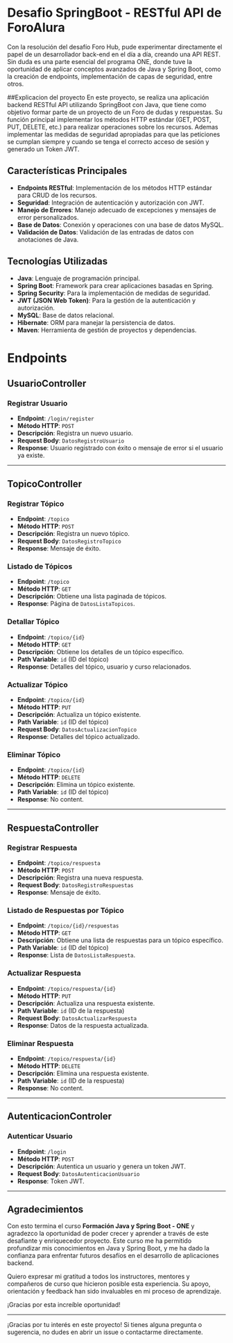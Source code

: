 # Desafio SpringBoot - RESTful API de ForoAlura

Con la resolución del desafío Foro Hub, pude experimentar directamente el papel de un desarrollador back-end en el día a día, creando una API REST. Sin duda es una parte esencial del programa ONE, donde tuve la oportunidad de aplicar conceptos avanzados de Java y Spring Boot, como la creación de endpoints, implementación de capas de seguridad, entre otros.

##Explicacion del proyecto
En este proyecto, se realiza una aplicación backend RESTful API utilizando SpringBoot con Java, que tiene como objetivo formar parte de un proyecto de un Foro de dudas y respuestas. Su función principal implementar los métodos HTTP estándar (GET, POST, PUT, DELETE, etc.) para realizar operaciones sobre los recursos. Ademas implementar las medidas de seguridad apropiadas para que las peticiones se cumplan siempre y cuando se tenga el correcto acceso de sesión y generado un Token JWT.

## Características Principales
- **Endpoints RESTful**: Implementación de los métodos HTTP estándar para CRUD de los recursos.
- **Seguridad**: Integración de autenticación y autorización con JWT.
- **Manejo de Errores**: Manejo adecuado de excepciones y mensajes de error personalizados.
- **Base de Datos**: Conexión y operaciones con una base de datos MySQL.
- **Validación de Datos**: Validación de las entradas de datos con anotaciones de Java.

## Tecnologías Utilizadas
- **Java**: Lenguaje de programación principal.
- **Spring Boot**: Framework para crear aplicaciones basadas en Spring.
- **Spring Security**: Para la implementación de medidas de seguridad.
- **JWT (JSON Web Token)**: Para la gestión de la autenticación y autorización.
- **MySQL**: Base de datos relacional.
- **Hibernate**: ORM para manejar la persistencia de datos.
- **Maven**: Herramienta de gestión de proyectos y dependencias.


# Endpoints

## UsuarioController

### Registrar Usuario
- **Endpoint**: `/login/register`
- **Método HTTP**: `POST`
- **Descripción**: Registra un nuevo usuario.
- **Request Body**: `DatosRegistroUsuario`
- **Response**: Usuario registrado con éxito o mensaje de error si el usuario ya existe.

---

## TopicoController

### Registrar Tópico
- **Endpoint**: `/topico`
- **Método HTTP**: `POST`
- **Descripción**: Registra un nuevo tópico.
- **Request Body**: `DatosRegistroTopico`
- **Response**: Mensaje de éxito.

### Listado de Tópicos
- **Endpoint**: `/topico`
- **Método HTTP**: `GET`
- **Descripción**: Obtiene una lista paginada de tópicos.
- **Response**: Página de `DatosListaTopicos`.

### Detallar Tópico
- **Endpoint**: `/topico/{id}`
- **Método HTTP**: `GET`
- **Descripción**: Obtiene los detalles de un tópico específico.
- **Path Variable**: `id` (ID del tópico)
- **Response**: Detalles del tópico, usuario y curso relacionados.

### Actualizar Tópico
- **Endpoint**: `/topico/{id}`
- **Método HTTP**: `PUT`
- **Descripción**: Actualiza un tópico existente.
- **Path Variable**: `id` (ID del tópico)
- **Request Body**: `DatosActualizacionTopico`
- **Response**: Detalles del tópico actualizado.

### Eliminar Tópico
- **Endpoint**: `/topico/{id}`
- **Método HTTP**: `DELETE`
- **Descripción**: Elimina un tópico existente.
- **Path Variable**: `id` (ID del tópico)
- **Response**: No content.

---

## RespuestaController

### Registrar Respuesta
- **Endpoint**: `/topico/respuesta`
- **Método HTTP**: `POST`
- **Descripción**: Registra una nueva respuesta.
- **Request Body**: `DatosRegistroRespuestas`
- **Response**: Mensaje de éxito.

### Listado de Respuestas por Tópico
- **Endpoint**: `/topico/{id}/respuestas`
- **Método HTTP**: `GET`
- **Descripción**: Obtiene una lista de respuestas para un tópico específico.
- **Path Variable**: `id` (ID del tópico)
- **Response**: Lista de `DatosListaRespuesta`.

### Actualizar Respuesta
- **Endpoint**: `/topico/respuesta/{id}`
- **Método HTTP**: `PUT`
- **Descripción**: Actualiza una respuesta existente.
- **Path Variable**: `id` (ID de la respuesta)
- **Request Body**: `DatosActualizarRespuesta`
- **Response**: Datos de la respuesta actualizada.

### Eliminar Respuesta
- **Endpoint**: `/topico/respuesta/{id}`
- **Método HTTP**: `DELETE`
- **Descripción**: Elimina una respuesta existente.
- **Path Variable**: `id` (ID de la respuesta)
- **Response**: No content.

---

## AutenticacionControler

### Autenticar Usuario
- **Endpoint**: `/login`
- **Método HTTP**: `POST`
- **Descripción**: Autentica un usuario y genera un token JWT.
- **Request Body**: `DatosAutenticacionUsuario`
- **Response**: Token JWT.

---

## Agradecimientos

Con esto termina el curso **Formación Java y Spring Boot - ONE** y agradezco la oportunidad de poder crecer y aprender a través de este desafiante y enriquecedor proyecto. Este curso me ha permitido profundizar mis conocimientos en Java y Spring Boot, y me ha dado la confianza para enfrentar futuros desafíos en el desarrollo de aplicaciones backend.

Quiero expresar mi gratitud a todos los instructores, mentores y compañeros de curso que hicieron posible esta experiencia. Su apoyo, orientación y feedback han sido invaluables en mi proceso de aprendizaje.

¡Gracias por esta increíble oportunidad!

---

¡Gracias por tu interés en este proyecto! Si tienes alguna pregunta o sugerencia, no dudes en abrir un issue o contactarme directamente.





